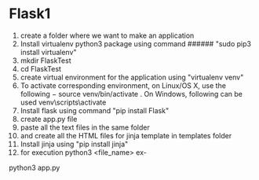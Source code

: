 # Flask1
1. create a folder where we want to make an application
2. Install virtualenv python3 package using command ###### "sudo pip3 install virtualenv"
3. mkdir FlaskTest
4. cd FlaskTest
5. create virtual environment for the application using "virtualenv venv"
6. To activate corresponding environment, on Linux/OS X, use the following −
 source venv/bin/activate
. On Windows, following can be used
venv\scripts\activate
6. Install flask using command "pip install Flask"
7. create app.py file
8. paste all the text files in the same folder
9. and create all the HTML files for jinja template in templates folder
10. Install jinja using "pip install jinja"
11. for execution 
python3 <file_name>
ex-

python3 app.py
